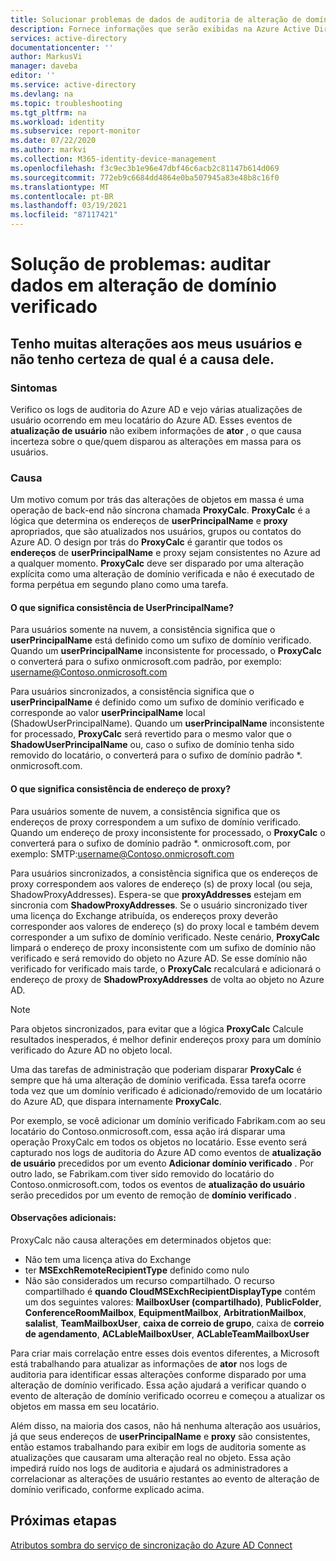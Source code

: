 ```yaml
---
title: Solucionar problemas de dados de auditoria de alteração de domínio verificada | Microsoft Docs
description: Fornece informações que serão exibidas na Azure Active Directory logs de atividades quando você alterar um domínio verificado pelos usuários.
services: active-directory
documentationcenter: ''
author: MarkusVi
manager: daveba
editor: ''
ms.service: active-directory
ms.devlang: na
ms.topic: troubleshooting
ms.tgt_pltfrm: na
ms.workload: identity
ms.subservice: report-monitor
ms.date: 07/22/2020
ms.author: markvi
ms.collection: M365-identity-device-management
ms.openlocfilehash: f3c9ec3b1e96e47dbf46c6acb2c81147b614d069
ms.sourcegitcommit: 772eb9c6684dd4864e0ba507945a83e48b8c16f0
ms.translationtype: MT
ms.contentlocale: pt-BR
ms.lasthandoff: 03/19/2021
ms.locfileid: "87117421"
---
```

# <a name="troubleshoot-audit-data-on-verified-domain-change"></a>Solução de problemas: auditar dados em alteração de domínio verificado 


## <a name="i-have-a-lot-of-changes-to-my-users-and-i-am-not-sure-what-the-cause-of-it-is"></a>Tenho muitas alterações aos meus usuários e não tenho certeza de qual é a causa dele.

### <a name="symptoms"></a>Sintomas

Verifico os logs de auditoria do Azure AD e vejo várias atualizações de usuário ocorrendo em meu locatário do Azure AD. Esses eventos de **atualização de usuário** não exibem informações de **ator** , o que causa incerteza sobre o que/quem disparou as alterações em massa para os usuários. 

### <a name="cause"></a>Causa

 Um motivo comum por trás das alterações de objetos em massa é uma operação de back-end não síncrona chamada **ProxyCalc**.  **ProxyCalc** é a lógica que determina os endereços de **userPrincipalName** e **proxy** apropriados, que são atualizados nos usuários, grupos ou contatos do Azure AD. O design por trás do **ProxyCalc** é garantir que todos os **endereços** de **userPrincipalName** e proxy sejam consistentes no Azure ad a qualquer momento. **ProxyCalc** deve ser disparado por uma alteração explícita como uma alteração de domínio verificada e não é executado de forma perpétua em segundo plano como uma tarefa. 

  

#### <a name="what-does-userprincipalname-consistency-mean"></a>O que significa consistência de UserPrincipalName? 

Para usuários somente na nuvem, a consistência significa que o **userPrincipalName** está definido como um sufixo de domínio verificado. Quando um **userPrincipalName** inconsistente for processado, o **ProxyCalc** o converterá para o sufixo onmicrosoft.com padrão, por exemplo: username@Contoso.onmicrosoft.com 

Para usuários sincronizados, a consistência significa que o **userPrincipalName** é definido como um sufixo de domínio verificado e corresponde ao valor **userPrincipalName** local (ShadowUserPrincipalName). Quando um **userPrincipalName** inconsistente for processado, **ProxyCalc** será revertido para o mesmo valor que o **ShadowUserPrincipalName** ou, caso o sufixo de domínio tenha sido removido do locatário, o converterá para o sufixo de domínio padrão *. onmicrosoft.com. 

  

#### <a name="what-does-proxy-address-consistency-mean"></a>O que significa consistência de endereço de proxy? 

Para usuários somente de nuvem, a consistência significa que os endereços de proxy correspondem a um sufixo de domínio verificado. Quando um endereço de proxy inconsistente for processado, o **ProxyCalc** o converterá para o sufixo de domínio padrão *. onmicrosoft.com, por exemplo: SMTP:username@Contoso.onmicrosoft.com 

Para usuários sincronizados, a consistência significa que os endereços de proxy correspondem aos valores de endereço (s) de proxy local (ou seja, ShadowProxyAddresses). Espera-se que **proxyAddresses** estejam em sincronia com **ShadowProxyAddresses**. Se o usuário sincronizado tiver uma licença do Exchange atribuída, os endereços proxy deverão corresponder aos valores de endereço (s) do proxy local e também devem corresponder a um sufixo de domínio verificado. Neste cenário, **ProxyCalc** limpará o endereço de proxy inconsistente com um sufixo de domínio não verificado e será removido do objeto no Azure AD. Se esse domínio não verificado for verificado mais tarde, o **ProxyCalc** recalculará e adicionará o endereço de proxy de **ShadowProxyAddresses** de volta ao objeto no Azure AD.  

> [!NOTE]
> Para objetos sincronizados, para evitar que a lógica **ProxyCalc** Calcule resultados inesperados, é melhor definir endereços proxy para um domínio verificado do Azure AD no objeto local.  

  
Uma das tarefas de administração que poderiam disparar **ProxyCalc** é sempre que há uma alteração de domínio verificada. Essa tarefa ocorre toda vez que um domínio verificado é adicionado/removido de um locatário do Azure AD, que dispara internamente **ProxyCalc**.  

Por exemplo, se você adicionar um domínio verificado Fabrikam.com ao seu locatário do Contoso.onmicrosoft.com, essa ação irá disparar uma operação ProxyCalc em todos os objetos no locatário. Esse evento será capturado nos logs de auditoria do Azure AD como eventos de **atualização de usuário** precedidos por um evento **Adicionar domínio verificado** . Por outro lado, se Fabrikam.com tiver sido removido do locatário do Contoso.onmicrosoft.com, todos os eventos de **atualização do usuário** serão precedidos por um evento de remoção de **domínio verificado** .   

#### <a name="additional-notes"></a>Observações adicionais:

ProxyCalc não causa alterações em determinados objetos que: 

- Não tem uma licença ativa do Exchange 
- ter **MSExchRemoteRecipientType** definido como nulo 
- Não são considerados um recurso compartilhado. O recurso compartilhado é **quando CloudMSExchRecipientDisplayType** contém um dos seguintes valores: **MailboxUser (compartilhado)**, **PublicFolder**, **ConferenceRoomMailbox**, **EquipmentMailbox**, **ArbitrationMailbox**, **salalist**, **TeamMailboxUser**, **caixa de correio de grupo**, caixa de **correio de agendamento**, **ACLableMailboxUser**, **ACLableTeamMailboxUser** 
  
 Para criar mais correlação entre esses dois eventos diferentes, a Microsoft está trabalhando para atualizar as informações de **ator** nos logs de auditoria para identificar essas alterações conforme disparado por uma alteração de domínio verificado. Essa ação ajudará a verificar quando o evento de alteração de domínio verificado ocorreu e começou a atualizar os objetos em massa em seu locatário. 

Além disso, na maioria dos casos, não há nenhuma alteração aos usuários, já que seus endereços de **userPrincipalName** e **proxy** são consistentes, então estamos trabalhando para exibir em logs de auditoria somente as atualizações que causaram uma alteração real no objeto. Essa ação impedirá ruído nos logs de auditoria e ajudará os administradores a correlacionar as alterações de usuário restantes ao evento de alteração de domínio verificado, conforme explicado acima. 

## <a name="next-steps"></a>Próximas etapas

[Atributos sombra do serviço de sincronização do Azure AD Connect](../hybrid/how-to-connect-syncservice-shadow-attributes.md)
